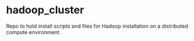 # hadoop_cluster
Repo to hold install scripts and files for Hadoop installation on a distributed compute environment.
